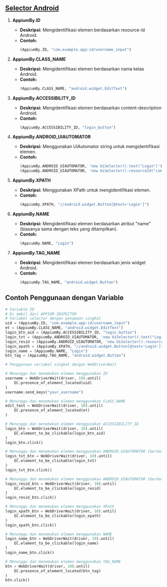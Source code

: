 ## **[Selector Android](https://medium.com/@begunova/finding-mobile-elements-with-robust-appium-locator-strategies-and-selectors-1ea4a7815538)**


1. **AppiumBy.ID**
    - **Deskripsi:** Mengidentifikasi elemen berdasarkan resource-id Android.
    - **Contoh:**
      ```python
      (AppiumBy.ID, "com.example.app:id/username_input")
      ```

2. **AppiumBy.CLASS_NAME**
    - **Deskripsi:** Mengidentifikasi elemen berdasarkan nama kelas Android.
    - **Contoh:**
      ```python
      (AppiumBy.CLASS_NAME, "android.widget.EditText")
      ```

3. **AppiumBy.ACCESSIBILITY_ID**
    - **Deskripsi:** Mengidentifikasi elemen berdasarkan content-description Android.
    - **Contoh:**
      ```python
      (AppiumBy.ACCESSIBILITY_ID, "login_button")
      ```

4. **AppiumBy.ANDROID_UIAUTOMATOR**
    - **Deskripsi:** Menggunakan UiAutomator string untuk mengidentifikasi elemen.
    - **Contoh:**
      ```python
      (AppiumBy.ANDROID_UIAUTOMATOR, 'new UiSelector().text("Login")')
      (AppiumBy.ANDROID_UIAUTOMATOR, 'new UiSelector().resourceId("com.example.app:id/login_button")')
      ```

5. **AppiumBy.XPATH**
    - **Deskripsi:** Menggunakan XPath untuk mengidentifikasi elemen.
    - **Contoh:**
      ```python
      (AppiumBy.XPATH, "//android.widget.Button[@text='Login']")
      ```

6. **AppiumBy.NAME**
    - **Deskripsi:** Mengidentifikasi elemen berdasarkan atribut "name" (biasanya sama dengan teks yang ditampilkan).
    - **Contoh:**
      ```python
      (AppiumBy.NAME, "Login")
      ```

7. **AppiumBy.TAG_NAME**
    - **Deskripsi:** Mengidentifikasi elemen berdasarkan jenis widget Android.
    - **Contoh:**
      ```python
      (AppiumBy.TAG_NAME, "android.widget.Button")
      ```

## Contoh Penggunaan dengan Variable

```python
# Variable ID
# Di ambil dari APPIUM INSPECTOR
# Variabel selector dengan penamaan singkat
uid = (AppiumBy.ID, "com.example.app:id/username_input")
et = (AppiumBy.CLASS_NAME, "android.widget.EditText")
login_btn_aid = (AppiumBy.ACCESSIBILITY_ID, "login_button")
login_txt = (AppiumBy.ANDROID_UIAUTOMATOR, 'new UiSelector().text("Login")')
login_resid = (AppiumBy.ANDROID_UIAUTOMATOR, 'new UiSelector().resourceId("com.example.app:id/login_button")')
login_xpath = (AppiumBy.XPATH, "//android.widget.Button[@text='Login']")
login_name = (AppiumBy.NAME, "Login")
btn_tag = (AppiumBy.TAG_NAME, "android.widget.Button")

# Penggunaan variabel singkat dengan WebDriverWait

# Menunggu dan menemukan elemen menggunakan ID
username = WebDriverWait(driver, 10).until(
    EC.presence_of_element_located(uid)
)
username.send_keys("your_username")

# Menunggu dan menemukan elemen menggunakan CLASS_NAME
edit_text = WebDriverWait(driver, 10).until(
    EC.presence_of_element_located(et)
)

# Menunggu dan menemukan elemen menggunakan ACCESSIBILITY_ID
login_btn = WebDriverWait(driver, 10).until(
    EC.element_to_be_clickable(login_btn_aid)
)
login_btn.click()

# Menunggu dan menemukan elemen menggunakan ANDROID_UIAUTOMATOR (berdasarkan teks)
login_txt_btn = WebDriverWait(driver, 10).until(
    EC.element_to_be_clickable(login_txt)
)
login_txt_btn.click()

# Menunggu dan menemukan elemen menggunakan ANDROID_UIAUTOMATOR (berdasarkan resource ID)
login_resid_btn = WebDriverWait(driver, 10).until(
    EC.element_to_be_clickable(login_resid)
)
login_resid_btn.click()

# Menunggu dan menemukan elemen menggunakan XPath
login_xpath_btn = WebDriverWait(driver, 10).until(
    EC.element_to_be_clickable(login_xpath)
)
login_xpath_btn.click()

# Menunggu dan menemukan elemen menggunakan NAME
login_name_btn = WebDriverWait(driver, 10).until(
    EC.element_to_be_clickable(login_name)
)
login_name_btn.click()

# Menunggu dan menemukan elemen menggunakan TAG_NAME
btn = WebDriverWait(driver, 10).until(
    EC.presence_of_element_located(btn_tag)
)
btn.click()

```